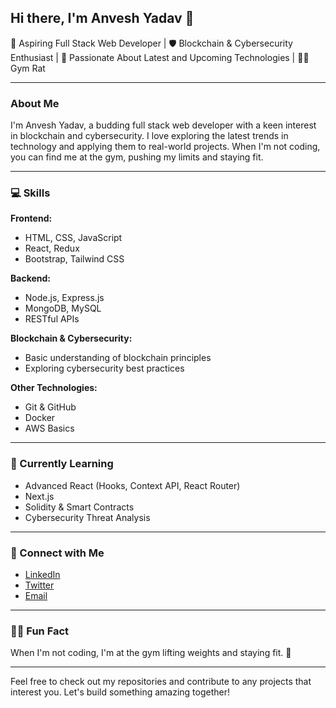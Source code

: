 ## Hi there, I'm Anvesh Yadav 👋

🚀 Aspiring Full Stack Web Developer | 🛡️ Blockchain & Cybersecurity Enthusiast | 🔮 Passionate About Latest and Upcoming Technologies | 🏋️‍♂️ Gym Rat

---

### About Me

I'm Anvesh Yadav, a budding full stack web developer with a keen interest in blockchain and cybersecurity. I love exploring the latest trends in technology and applying them to real-world projects. When I'm not coding, you can find me at the gym, pushing my limits and staying fit.

---

### 💻 Skills

**Frontend:**
- HTML, CSS, JavaScript
- React, Redux
- Bootstrap, Tailwind CSS

**Backend:**
- Node.js, Express.js
- MongoDB, MySQL
- RESTful APIs

**Blockchain & Cybersecurity:**
- Basic understanding of blockchain principles
- Exploring cybersecurity best practices

**Other Technologies:**
- Git & GitHub
- Docker
- AWS Basics

---

### 🌱 Currently Learning

- Advanced React (Hooks, Context API, React Router)
- Next.js
- Solidity & Smart Contracts
- Cybersecurity Threat Analysis

---

### 💬 Connect with Me

- [LinkedIn](www.linkedin.com/in/anveshyadav)
- [Twitter](https://x.com/AnveshYadav2909)
- [Email](mailto:anveshyadavmokam@gmail.com)

---

### 🏋️‍♂️ Fun Fact

When I'm not coding, I'm at the gym lifting weights and staying fit. 💪

---

Feel free to check out my repositories and contribute to any projects that interest you. Let's build something amazing together!

